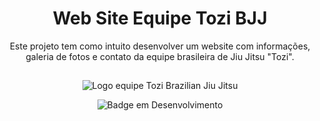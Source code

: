 <h1 align="center"> Web Site Equipe Tozi BJJ</h1>

<div align="center">
  <p>
    Este projeto tem como intuito desenvolver um website com informações, galeria de fotos e contato da equipe brasileira de Jiu Jitsu "Tozi".
  </p>
  
  ##
  
![Logo equipe Tozi Brazilian Jiu Jitsu](https://user-images.githubusercontent.com/108889811/186770162-daa5b1bf-5558-43ae-941f-ba896493243a.png)

![Badge em Desenvolvimento](http://img.shields.io/static/v1?label=STATUS&message=EM%20DESENVOLVIMENTO&color=GREEN&style=for-the-badge)

</div>
